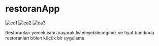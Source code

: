 # restoranApp



![ea1](https://github.com/alpefe44/restoranApp/assets/71967433/b7bc1209-c896-499e-ad71-4c955890d607)
![ea2](https://github.com/alpefe44/restoranApp/assets/71967433/027b868b-cfb2-43b0-a60a-024fd5b3e220)
![ea3](https://github.com/alpefe44/restoranApp/assets/71967433/9c265e9f-8c7a-4bec-be07-4046f136cf50)


Restoranları yemek ismi arayarak listeleyebileceğimiz ve fiyat bandında restoranları bölen küçük bir uygulama.
